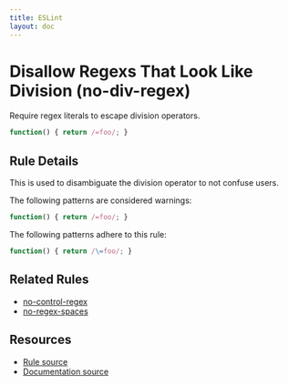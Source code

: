 ```yaml
---
title: ESLint
layout: doc
---
```

<!-- Note: No pull requests accepted for this file. See README.md in the root directory for details. -->
# Disallow Regexs That Look Like Division (no-div-regex)

Require regex literals to escape division operators.

```js
function() { return /=foo/; }
```

## Rule Details

This is used to disambiguate the division operator to not confuse users.

The following patterns are considered warnings:

```js
function() { return /=foo/; }
```

The following patterns adhere to this rule:

```js
function() { return /\=foo/; }
```

## Related Rules

* [no-control-regex](no-control-regex.html)
* [no-regex-spaces](no-regex-spaces.html)

## Resources

* [Rule source](https://github.com/eslint/eslint/tree/master/lib/rules/no-div-regex.js)
* [Documentation source](https://github.com/eslint/eslint/tree/master/docs/rules/no-div-regex.md)
